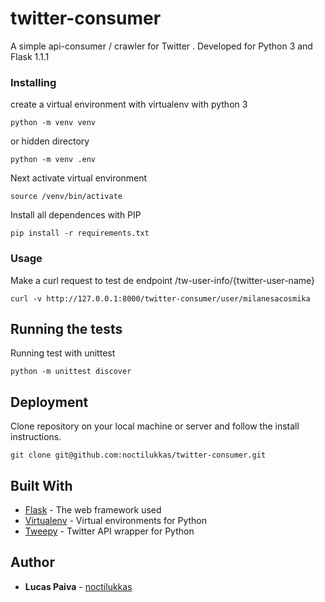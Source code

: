 # twitter-consumer

A simple api-consumer / crawler for Twitter . Developed for Python 3 and Flask 1.1.1

### Installing

create a virtual environment with virtualenv with python 3

```
python -m venv venv
```
or hidden directory
```
python -m venv .env
```

Next activate virtual environment
```
source /venv/bin/activate
```


Install all dependences with PIP

```
pip install -r requirements.txt
```

### Usage

Make a curl request to test de endpoint /tw-user-info/{twitter-user-name}

```
curl -v http://127.0.0.1:8000/twitter-consumer/user/milanesacosmika
```

## Running the tests

Running test with unittest

```
python -m unittest discover
```

## Deployment

Clone repository on your local machine or server and follow the install instructions.
```
git clone git@github.com:noctilukkas/twitter-consumer.git
```


## Built With

* [Flask](http://flask.palletsprojects.com/en/1.1.x/) - The web framework used
* [Virtualenv](https://virtualenv.pypa.io/en/latest/) - Virtual environments for Python
* [Tweepy](https://www.tweepy.org/) - Twitter API wrapper for Python


## Author

* **Lucas Paiva** - [noctilukkas](https://github.com/noctilukkas)
